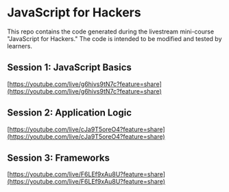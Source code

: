 # JavaScript for Hackers

This repo contains the code generated during the livestream mini-course "JavaScript for Hackers." The code is intended to be modified and tested by learners.

## Session 1: JavaScript Basics

[https://youtube.com/live/g6hivs9tN7c?feature=share](https://youtube.com/live/g6hivs9tN7c?feature=share)

## Session 2: Application Logic

[https://youtube.com/live/cJa9T5oreO4?feature=share](https://youtube.com/live/cJa9T5oreO4?feature=share)

## Session 3: Frameworks

[https://youtube.com/live/F6LEf9xAu8U?feature=share](https://youtube.com/live/F6LEf9xAu8U?feature=share)
